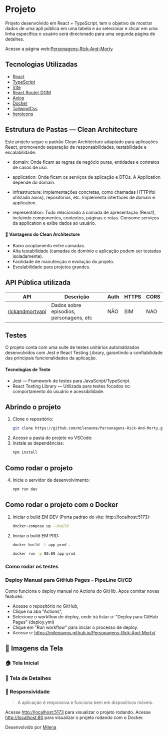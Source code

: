 # Projeto

Projeto desenvolvido em React + TypeScript, tem o objetivo de mostrar dados de uma apli pública em uma tabela e ao selecionar e clicar em uma linha específica o usuário será direcionado para uma segunda página de detalhes.

Acesse a página web:[Personagens-Rick-And-Morty](https://milenavms.github.io/Personagens-Rick-And-Morty/)


## Tecnologias Utilizadas

- [React](https://react.dev/)
- [TypeScript](https://www.typescriptlang.org/)
- [Vite](https://vitejs.dev/)
- [React Router DOM](https://www.npmjs.com/package/react-router-dom)
- [Axios](https://www.npmjs.com/package/axios#installing)
- [Docker](https://www.docker.com/)
- [TailwindCss](https://tailwindcss.com/)
- [heroicons](https://heroicons.com/)

## Estrutura de Pastas — Clean Architecture
Este projeto segue o padrão Clean Architecture adaptado para aplicações React, promovendo separação de responsabilidades, testabilidade e escalabilidade.

- domain: Onde ficam as regras de negócio puras, entidades e contratos de casos de uso.

- application: Onde ficam os serviços de aplicação e DTOs. A Application depende do domain.

- infrastructure: Implementações concretas, como chamadas HTTP(foi utilizado axios), repositórios, etc. Implementa interfaces de domain e application.

- representation: Tudo relacionado à camada de apresentação (React), incluindo componentes, contextos, páginas e rotas. Consome serviços da application e exibe dados ao usuário.

#### 🚀 Vantagens do Clean Architecture
 - Baixo acoplamento entre camadas.
- Alta testabilidade (camadas de domínio e aplicação podem ser testadas isoladamente).
- Facilidade de manutenção e evolução do projeto.
- Escalabilidade para projetos grandes.

## API Pública utilizada

| API               | Descrição                              | Auth     | HTTPS | CORS     |
|-------------------|----------------------------------------|----------|-------|----------|
| [rickandmortyapi](https://rickandmortyapi.com/documentation/) |Dados sobre episodios, personagens, etc | NÃO  | SIM   | NAO     |


## Testes
O projeto conta com uma suíte de testes unitários automatizados desenvolvidos com Jest e React Testing Library, garantindo a confiabilidade das principais funcionalidades da aplicação.

#### Tecnologias de Teste
- Jest — Framework de testes para JavaScript/TypeScript.
- React Testing Library — Utilizada para testes focados no comportamento do usuário e acessibilidade.



## Abrindo o projeto

1. Clone o repositório:
   ```bash
   git clone https://github.com/milenavms/Personagens-Rick-And-Morty.git
   ```
2. Acesse a pasta do projeto no VSCode:
3. Instale as dependências:
   ```bash
   npm install
   ```

## Como rodar o projeto
4. Inicie o servidor de desenvolvimento:
   ```bash
   npm run dev
   ```

## Como rodar o projeto com o Docker
1. Iniciar o build EM DEV (Porta padrao do vite: http://localhost:5173):
   ```bash
   docker-compose up --build
   ```
2. Iniciar o build EM PRD:
   ```bash
   docker build -t app-prod .
   ```
   ```bash
   docker run -p 80:80 app-prod
   ```

### Como rodar os testes


### Deploy Manual para GitHub Pages - PipeLine CI/CD
Como funciona o deploy manual no Actions do GitHib.
Apos comitar novas features:
- Acesse o repositório no GitHub,
- Clique na aba "Actions",
- Selecione o workflow de deploy, onde irá listar o: "Deploy para GitHub Pages" (deploy.yml)
- Clique em "Run workflow" para iniciar o processo de deploy.
- Acesse o: https://milenavms.github.io/Personagens-Rick-And-Morty/

## 📸 Imagens da Tela

### 🏠 Tela Inicial


### 📄 Tela de Detalhes 


### 📱 Responsividade



> A aplicação é responsiva e funciona bem em dispositivos móveis.


Acesse [http://localhost:5173](http://localhost:5173) para visualizar o projeto rodando.
Acesse [http://localhost:80](http://localhost:5173) para visualizar o projeto rodando com o Docker.

Desenvolvido por [Milena](https://github.com/milenavms)